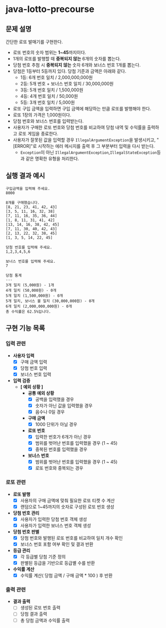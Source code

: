 # java-lotto-precourse

## 문제 설명
간단한 로또 발매기를 구현한다.

- 로또 번호의 숫자 범위는 **1~45**까지이다.
- 1개의 로또를 발행할 때 **중복되지 않는** 6개의 숫자를 뽑는다.
- 당첨 번호 추첨 시 **중복되지 않는** 숫자 6개와 보너스 번호 1개를 뽑는다.
- 당첨은 1등부터 5등까지 있다. 당첨 기준과 금액은 아래와 같다.
    - 1등: 6개 번호 일치 / 2,000,000,000원
    - 2등: 5개 번호 + 보너스 번호 일치 / 30,000,000원
    - 3등: 5개 번호 일치 / 1,500,000원
    - 4등: 4개 번호 일치 / 50,000원
    - 5등: 3개 번호 일치 / 5,000원
- 로또 구입 금액을 입력하면 구입 금액에 해당하는 만큼 로또를 발행해야 한다.
- 로또 1장의 가격은 1,000원이다.
- 당첨 번호와 보너스 번호를 입력받는다.
- 사용자가 구매한 로또 번호와 당첨 번호를 비교하여 당첨 내역 및 수익률을 출력하고 로또 게임을 종료한다.
- 사용자가 잘못된 값을 입력할 경우 `IllegalArgumentException`을 발생시키고, "[ERROR]"로 시작하는 에러 메시지를 출력 후 그 부분부터 입력을 다시 받는다.
    - `Exception`이 아닌 `IllegalArgumentException`,`IllegalStateException`등과 같은 명확한 유형을 처리한다.

## 실행 결과 예시
```text
구입금액을 입력해 주세요.
8000

8개를 구매했습니다.
[8, 21, 23, 41, 42, 43]
[3, 5, 11, 16, 32, 38]
[7, 11, 16, 35, 36, 44]
[1, 8, 11, 31, 41, 42]
[13, 14, 16, 38, 42, 45]
[7, 11, 30, 40, 42, 43]
[2, 13, 22, 32, 38, 45]
[1, 3, 5, 14, 22, 45]

당첨 번호를 입력해 주세요.
1,2,3,4,5,6

보너스 번호를 입력해 주세요.
7

당첨 통계
---
3개 일치 (5,000원) - 1개
4개 일치 (50,000원) - 0개
5개 일치 (1,500,000원) - 0개
5개 일치, 보너스 볼 일치 (30,000,000원) - 0개
6개 일치 (2,000,000,000원) - 0개
총 수익률은 62.5%입니다.

```

## 구현 기능 목록

### 입력 관련

- **사용자 입력**
  - [x] 구매 금액 입력
  - [x] 당첨 번호 입력
  - [x] 보너스 번호 입력

- **입력 검증**
  - **[ 예외 상황 ]**
    - **공통 예외 상황**
      - [x] 공백을 입력했을 경우
      - [x] 숫자가 아닌 값을 입력했을 경우
      - [x] 음수나 0일 경우
    - **구매 금액**
      - [x] 1000 단위가 아닐 경우
    - **로또 번호**
      - [x] 입력한 번호가 6개가 아닌 경우
      - [x] 범위를 벗어난 번호를 입력했을 경우 (1 ~ 45)
      - [x] 중복된 번호를 입력했을 경우
    - **보너스 번호**
      - [x] 범위를 벗어난 번호를 입력했을 경우 (1 ~ 45)
      - [x] 로또 번호와 중복되는 경우

### 로또 관련

- **로또 발행**
  - [x] 사용자의 구매 금액에 맞춰 필요한 로또 티켓 수 계산
  - [x] 랜덤으로 1~45까지의 숫자로 구성된 로또 번호 생성

- **당첨 번호 관리**
  - [x] 사용자가 입력한 당첨 번호 객체 생성
  - [x] 사용자가 입력한 보너스 번호 객체 생성

- **당첨 번호 판별**
  - [x] 당첨 번호와 발행된 로또 번호를 비교하여 일치 개수 확인
  - [x] 보너스 번호 포함 여부 확인 및 결과 반환

- **등급 관리**
  - [x] 각 등급별 당첨 기준 정의
  - [x] 판별된 등급을 기반으로 등급별 수를 반환

- **수익률 계산**
  - [x] 수익률 계산( 당첨 금액 / 구매 금액 * 100 ) 후 반환

### 출력 관련

- **결과 출력**
  - [ ] 생성된 로또 번호 출력
  - [ ] 당첨 결과 출력
  - [ ] 총 당첨 금액과 수익률 출력
